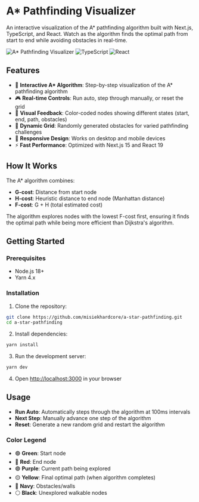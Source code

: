 # A\* Pathfinding Visualizer

An interactive visualization of the A\* pathfinding algorithm built with Next.js, TypeScript, and React. Watch as the algorithm finds the optimal path from start to end while avoiding obstacles in real-time.

![A* Pathfinding Visualizer](https://img.shields.io/badge/Next.js-15.5.4-black?style=for-the-badge&logo=next.js)
![TypeScript](https://img.shields.io/badge/TypeScript-5.9.2-blue?style=for-the-badge&logo=typescript)
![React](https://img.shields.io/badge/React-19.1.1-blue?style=for-the-badge&logo=react)

## Features

- 🎯 **Interactive A\* Algorithm**: Step-by-step visualization of the A\* pathfinding algorithm
- 🎮 **Real-time Controls**: Run auto, step through manually, or reset the grid
- 🎨 **Visual Feedback**: Color-coded nodes showing different states (start, end, path, obstacles)
- 🧩 **Dynamic Grid**: Randomly generated obstacles for varied pathfinding challenges
- 📱 **Responsive Design**: Works on desktop and mobile devices
- ⚡ **Fast Performance**: Optimized with Next.js 15 and React 19

## How It Works

The A\* algorithm combines:

- **G-cost**: Distance from start node
- **H-cost**: Heuristic distance to end node (Manhattan distance)
- **F-cost**: G + H (total estimated cost)

The algorithm explores nodes with the lowest F-cost first, ensuring it finds the optimal path while being more efficient than Dijkstra's algorithm.

## Getting Started

### Prerequisites

- Node.js 18+
- Yarn 4.x

### Installation

1. Clone the repository:

```bash
git clone https://github.com/misiekhardcore/a-star-pathfinding.git
cd a-star-pathfinding
```

2. Install dependencies:

```bash
yarn install
```

3. Run the development server:

```bash
yarn dev
```

4. Open [http://localhost:3000](http://localhost:3000) in your browser

## Usage

- **Run Auto**: Automatically steps through the algorithm at 100ms intervals
- **Next Step**: Manually advance one step of the algorithm
- **Reset**: Generate a new random grid and restart the algorithm

### Color Legend

- 🟢 **Green**: Start node
- 🔴 **Red**: End node
- 🟣 **Purple**: Current path being explored
- 🟡 **Yellow**: Final optimal path (when algorithm completes)
- 🔵 **Navy**: Obstacles/walls
- ⚪ **Black**: Unexplored walkable nodes
